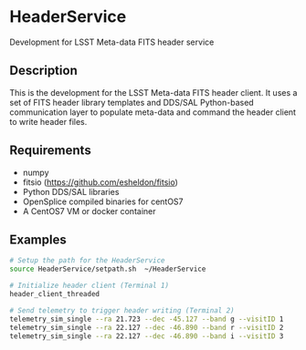 # HeaderService

Development for LSST Meta-data FITS header service

Description
-----------

This is the development for the LSST Meta-data FITS header client. It
uses a set of FITS header library templates and DDS/SAL Python-based
communication layer to populate meta-data and command the header
client to write header files.

Requirements
------------
+ numpy
+ fitsio (https://github.com/esheldon/fitsio)
+ Python DDS/SAL libraries 
+ OpenSplice compiled binaries for centOS7
+ A CentOS7 VM or docker container

Examples
--------

```bash
# Setup the path for the HeaderService
source HeaderService/setpath.sh  ~/HeaderService 

# Initialize header client (Terminal 1)
header_client_threaded

# Send telemetry to trigger header writing (Terminal 2)
telemetry_sim_single --ra 21.723 --dec -45.127 --band g --visitID 1
telemetry_sim_single --ra 22.127 --dec -46.890 --band r --visitID 2
telemetry_sim_single --ra 22.127 --dec -46.890 --band i --visitID 3

```
